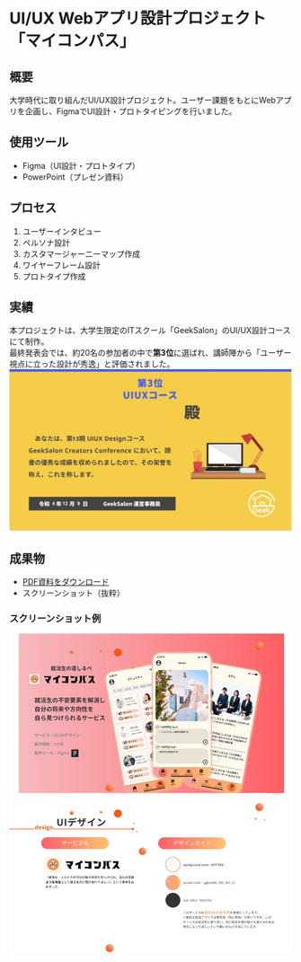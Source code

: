# UI/UX Webアプリ設計プロジェクト「マイコンパス」

## 概要
大学時代に取り組んだUI/UX設計プロジェクト。ユーザー課題をもとにWebアプリを企画し、FigmaでUI設計・プロトタイピングを行いました。

## 使用ツール
- Figma（UI設計・プロトタイプ）
- PowerPoint（プレゼン資料）

## プロセス
1. ユーザーインタビュー
2. ペルソナ設計
3. カスタマージャーニーマップ作成
4. ワイヤーフレーム設計
5. プロトタイプ作成

## 実績
本プロジェクトは、大学生限定のITスクール「GeekSalon」のUI/UX設計コースにて制作。  
最終発表会では、約20名の参加者の中で**第3位**に選ばれ、講師陣から「ユーザー視点に立った設計が秀逸」と評価されました。
![表彰状](./assets/表彰状.JPG)


## 成果物
- [PDF資料をダウンロード](./マイコンパス.pdf)
- スクリーンショット（抜粋）

### スクリーンショット例
![トップ画面](./assets/スライド1.JPG)
![機能一覧](./assets/スライド14.JPG)





